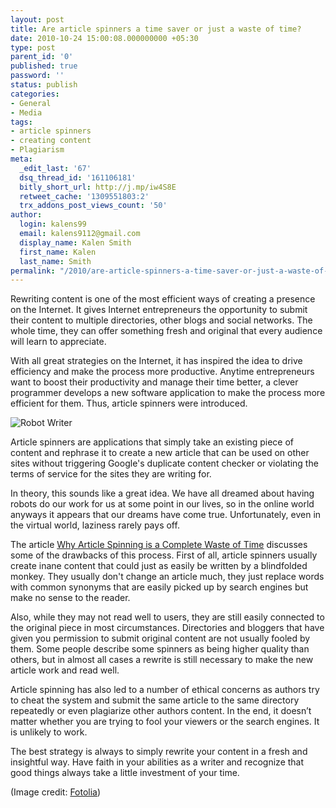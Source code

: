 ```yaml
---
layout: post
title: Are article spinners a time saver or just a waste of time?
date: 2010-10-24 15:00:08.000000000 +05:30
type: post
parent_id: '0'
published: true
password: ''
status: publish
categories:
- General
- Media
tags:
- article spinners
- creating content
- Plagiarism
meta:
  _edit_last: '67'
  dsq_thread_id: '161106181'
  bitly_short_url: http://j.mp/iw4S8E
  retweet_cache: '1309551803:2'
  trx_addons_post_views_count: '50'
author:
  login: kalens99
  email: kalens9112@gmail.com
  display_name: Kalen Smith
  first_name: Kalen
  last_name: Smith
permalink: "/2010/are-article-spinners-a-time-saver-or-just-a-waste-of-time/"
---
```

<p>Rewriting content is one of the most efficient ways of creating a presence on the Internet. It gives Internet entrepreneurs the opportunity to submit their content to multiple directories, other blogs and social networks. The whole time, they can offer something fresh and original that every audience will learn to appreciate.</p>
<p>With all great strategies on the Internet, it has inspired the idea to drive efficiency and make the process more productive. Anytime entrepreneurs want to boost their productivity and manage their time better, a clever programmer develops a new software application to make the process more efficient for them. Thus, article spinners were introduced.</p>
<p><!--more--></p>
<p><img src="{{ site.baseurl }}/assets/2010/10/robot-pen.jpg" alt="Robot Writer" class="alignright" /></p>
<p>Article spinners are applications that simply take an existing piece of content and rephrase it to create a new article that can be used on other sites without triggering Google's duplicate content checker or violating the terms of service for the sites they are writing for.</p>
<p>In theory, this sounds like a great idea. We have all dreamed about having robots do our work for us at some point in our lives, so in the online world anyways it appears that our dreams have come true. Unfortunately, even in the virtual world, laziness rarely pays off.</p>
<p>The article <a href="http://hubpages.com/hub/Why-Article-Spinning-Is-A-Complete-Waste-Of-Time">Why Article Spinning is a Complete Waste of Time</a> discusses some of the drawbacks of this process. First of all, article spinners usually create inane content that could just as easily be written by a blindfolded monkey. They usually don't change an article much, they just replace words with common synonyms that are easily picked up by search engines but make no sense to the reader.</p>
<p>Also, while they may not read well to users, they are still easily connected to the original piece in most circumstances. Directories and bloggers that have given you permission to submit original content are not usually fooled by them. Some people describe some spinners as being higher quality than others, but in almost all cases a rewrite is still necessary to make the new article work and read well.</p>
<p>Article spinning has also led to a number of ethical concerns as authors try to cheat the system and submit the same article to the same directory repeatedly or even plagiarize other authors content. In the end, it doesn’t matter whether you are trying to fool your viewers or the search engines. It is unlikely to work.</p>
<p>The best strategy is always to simply rewrite your content in a fresh and insightful way. Have faith in your abilities as a writer and recognize that good things always take a little investment of your time.</p>
<p>(Image credit: <a href="http://www.fotolia.com/">Fotolia</a>)</p>
